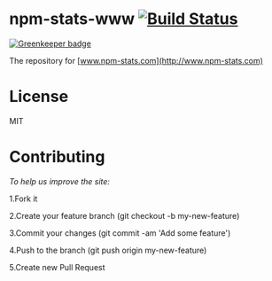 npm-stats-www [![Build Status](https://secure.travis-ci.org/matteofigus/npm-stats-www.png?branch=master)](http://travis-ci.org/matteofigus/npm-stats-www)
=============

[![Greenkeeper badge](https://badges.greenkeeper.io/matteofigus/npm-stats-www.svg)](https://greenkeeper.io/)

The repository for [www.npm-stats.com](http://www.npm-stats.com)

# License

MIT

# Contributing
*To help us improve the site:*

1.Fork it

2.Create your feature branch (git checkout -b my-new-feature)

3.Commit your changes (git commit -am 'Add some feature')

4.Push to the branch (git push origin my-new-feature)

5.Create new Pull Request

